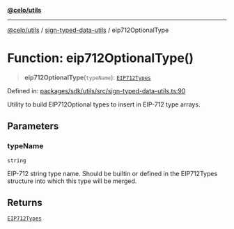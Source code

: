 [**@celo/utils**](../../README.md)

***

[@celo/utils](../../README.md) / [sign-typed-data-utils](../README.md) / eip712OptionalType

# Function: eip712OptionalType()

> **eip712OptionalType**(`typeName`): [`EIP712Types`](../interfaces/EIP712Types.md)

Defined in: [packages/sdk/utils/src/sign-typed-data-utils.ts:90](https://github.com/celo-org/developer-tooling/blob/master/packages/sdk/utils/src/sign-typed-data-utils.ts#L90)

Utility to build EIP712Optional<T> types to insert in EIP-712 type arrays.

## Parameters

### typeName

`string`

EIP-712 string type name. Should be builtin or defined in the EIP712Types
structure into which this type will be merged.

## Returns

[`EIP712Types`](../interfaces/EIP712Types.md)
